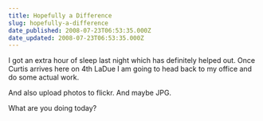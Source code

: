 ```yaml
---
title: Hopefully a Difference
slug: hopefully-a-difference
date_published: 2008-07-23T06:53:35.000Z
date_updated: 2008-07-23T06:53:35.000Z
---
```


I got an extra hour of sleep last night which has definitely helped out. Once Curtis arrives here on 4th LaDue I am going to head back to my office and do some actual work.

And also upload photos to flickr. And maybe JPG.

What are you doing today?
